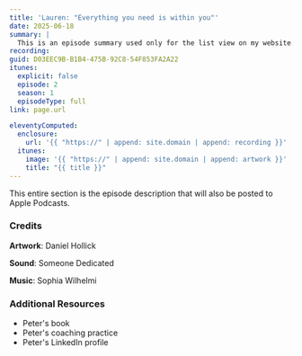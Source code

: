 ```yaml
---
title: 'Lauren: "Everything you need is within you"'
date: 2025-06-18
summary: |
  This is an episode summary used only for the list view on my website.
recording:
guid: D03EEC9B-B1B4-475B-92C8-54F853FA2A22
itunes:
  explicit: false
  episode: 2
  season: 1
  episodeType: full
link: page.url

eleventyComputed:
  enclosure:
    url: '{{ "https://" | append: site.domain | append: recording }}'
  itunes:
    image: '{{ "https://" | append: site.domain | append: artwork }}'
    title: "{{ title }}"
---
```


This entire section is the episode description that will also be posted to Apple Podcasts.

### Credits

**Artwork**: Daniel Hollick

**Sound**: Someone Dedicated

**Music**: Sophia Wilhelmi

### Additional Resources

- Peter's book
- Peter's coaching practice
- Peter's LinkedIn profile
